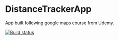 # DistanceTrackerApp
App built following google maps course from Udemy.

[![Build status](https://build.appcenter.ms/v0.1/apps/967e9ac5-1270-4301-9b7c-b6bfb9ba503e/branches/main/badge)](https://appcenter.ms)
